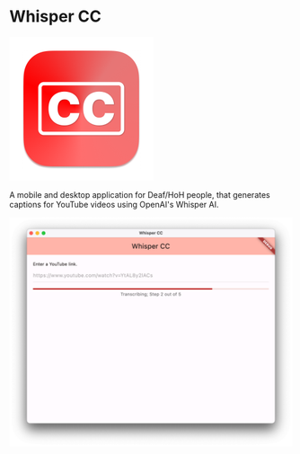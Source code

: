# Whisper CC

<img src="assets/icon/macos.png" alt="Whisper CC logo" width="256"/>

A mobile and desktop application for Deaf/HoH people, that generates captions for YouTube videos using OpenAI's Whisper AI.

![Screenshot of Whisper CC](assets/whisper_screenshot.png)
